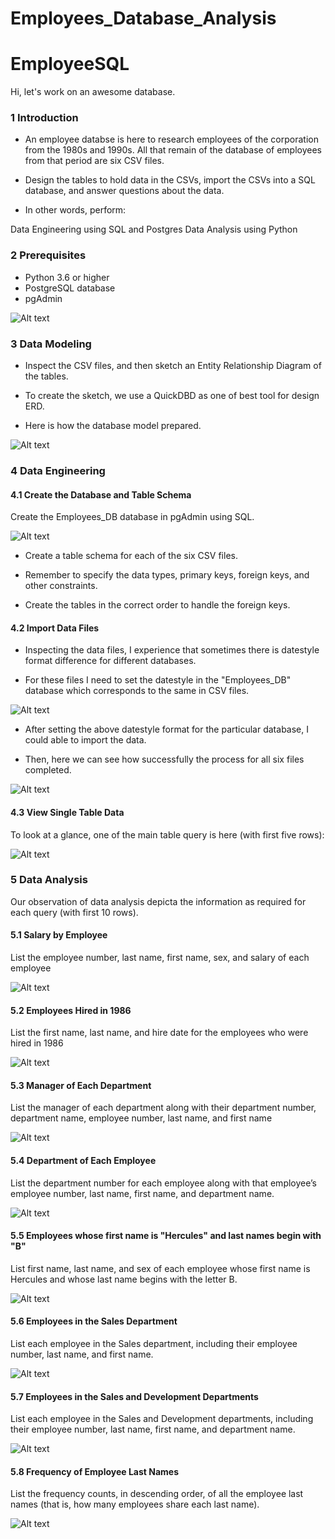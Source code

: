 # Employees_Database_Analysis
 
# EmployeeSQL


Hi, let's work on an awesome database.


### 1 Introduction 


- An employee databse is here to research employees of the corporation from the 1980s and 1990s. All that remain of the database of employees from that period are six CSV files.

- Design the tables to hold data in the CSVs, import the CSVs into a SQL database, and answer questions about the data.

- In other words, perform:

 Data Engineering using SQL and Postgres
 Data Analysis using Python

### 2 Prerequisites

- Python 3.6 or higher
- PostgreSQL database
- pgAdmin


![Alt text](Images/postgresql.png)



### 3 Data Modeling


- Inspect the CSV files, and then sketch an Entity Relationship Diagram of the tables. 

- To create the sketch, we use a QuickDBD as one of best tool for design ERD.

- Here is how the database model prepared.


![Alt text](Images/Employees_ERD.png)


### 4 Data Engineering

#### 4.1 Create the Database and Table Schema

Create the Employees_DB database in pgAdmin using SQL.


![Alt text](<Images/Create Database.png>)



- Create a table schema for each of the six CSV files. 

- Remember to specify the data types, primary keys, foreign keys, and other constraints.

- Create the tables in the correct order to handle the foreign keys.


#### 4.2 Import Data Files 


- Inspecting the data files, I experience that sometimes there is datestyle format difference for different databases.

- For these files I need to set the datestyle in the "Employees_DB" database which corresponds to the same in CSV files.


![Alt text](Images/Alter_DB__Datestyle.png)



- After setting the above datestyle format for the particular database, I could able to import the data.

- Then, here we can see how successfully the process for all six files completed.


![Alt text](Images/Data_Import_Processes.png)


#### 4.3 View Single Table Data


To look at a glance, one of the main table query is here (with first five rows):


![Alt text](Images/Employees_Table_Data_Imported.png)



### 5 Data Analysis

Our observation of data analysis depicta the information as required for each query (with first 10 rows).


#### 5.1 Salary by Employee

List the employee number, last name, first name, sex, and salary of each employee


![Alt text](Images/1_Salary_by_Employee.png)


#### 5.2 Employees Hired in 1986

List the first name, last name, and hire date for the employees who were hired in 1986


![Alt text](Images/2_Employees_hired_in_1986.png)



#### 5.3 Manager of Each Department

List the manager of each department along with their department number, department name, employee number, last name, and first name 


![Alt text](<Images/3_manager of each department.png>)


#### 5.4 Department of Each Employee

List the department number for each employee along with that employee’s employee number, last name, first name, and department name.

![Alt text](<Images/4_Department of Each Employee.png>)

#### 5.5 Employees whose first name is "Hercules" and last names begin with "B"

List first name, last name, and sex of each employee whose first name is Hercules and whose last name begins with the letter B.


![Alt text](Images/5_Hercules.png)


#### 5.6 Employees in the Sales Department

List each employee in the Sales department, including their employee number, last name, and first name.


![Alt text](Images/6_Employees_in_Sales_Department.png)


#### 5.7 Employees in the Sales and Development Departments

List each employee in the Sales and Development departments, including their employee number, last name, first name, and department name.


![Alt text](Images/7_Sales_and_Development.png)


#### 5.8 Frequency of Employee Last Names

List the frequency counts, in descending order, of all the employee last names (that is, how many employees share each last name).


![Alt text](<Images/8_Frequency of Employees Last Name.png>)


